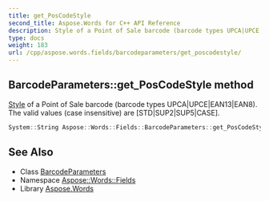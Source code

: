 ```yaml
---
title: get_PosCodeStyle
second_title: Aspose.Words for C++ API Reference
description: Style of a Point of Sale barcode (barcode types UPCA|UPCE|EAN13|EAN8). The valid values (case insensitive) are [STD|SUP2|SUP5|CASE].
type: docs
weight: 183
url: /cpp/aspose.words.fields/barcodeparameters/get_poscodestyle/
---
```

## BarcodeParameters::get_PosCodeStyle method


[Style](../../../aspose.words/style/) of a Point of Sale barcode (barcode types UPCA|UPCE|EAN13|EAN8). The valid values (case insensitive) are [STD|SUP2|SUP5|CASE].

```cpp
System::String Aspose::Words::Fields::BarcodeParameters::get_PosCodeStyle() const
```

## See Also

* Class [BarcodeParameters](../)
* Namespace [Aspose::Words::Fields](../../)
* Library [Aspose.Words](../../../)
